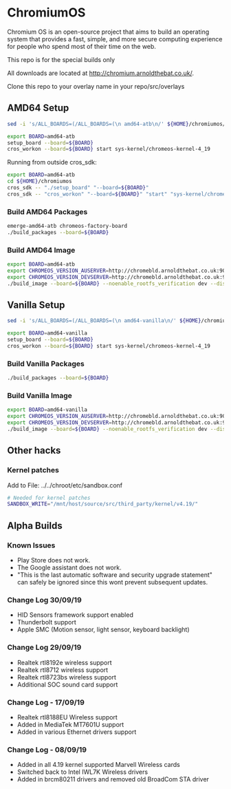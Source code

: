 <!-- cSpell:ignore brcm, realtek, setup, chromiumos, eclass, cros, workon, chromeos, auserver, devserver, noenable, rootfs, updatable, backlight -->

# ChromiumOS

Chromium OS is an open-source project that aims to build an operating system that provides a fast, simple, and more secure computing experience for people who spend most of their time on the web.

This repo is for the special builds only

All downloads are located at <http://chromium.arnoldthebat.co.uk/>.

Clone this repo to your overlay name in your repo/src/overlays

## AMD64 Setup

```bash
sed -i 's/ALL_BOARDS=(/ALL_BOARDS=(\n amd64-atb\n/' ${HOME}/chromiumos/src/third_party/chromiumos-overlay/eclass/cros-board.eclass

export BOARD=amd64-atb
setup_board --board=${BOARD}
cros_workon --board=${BOARD} start sys-kernel/chromeos-kernel-4_19
```

Running from outside cros_sdk:

```bash
export BOARD=amd64-atb
cd ${HOME}/chromiumos
cros_sdk -- "./setup_board" "--board=${BOARD}"
cros_sdk -- "cros_workon" "--board=${BOARD}" "start" "sys-kernel/chromeos-kernel-4_19"
```

### Build AMD64 Packages

```bash
emerge-amd64-atb chromeos-factory-board
./build_packages --board=${BOARD}
```

### Build AMD64 Image

```bash
export BOARD=amd64-atb
export CHROMEOS_VERSION_AUSERVER=http://chromebld.arnoldthebat.co.uk:9080/update
export CHROMEOS_VERSION_DEVSERVER=http://chromebld.arnoldthebat.co.uk:9080
./build_image --board=${BOARD} --noenable_rootfs_verification dev --disk_layout 2gb-rootfs-updatable
```

## Vanilla Setup

```bash
sed -i 's/ALL_BOARDS=(/ALL_BOARDS=(\n amd64-vanilla\n/' ${HOME}/chromiumos/src/third_party/chromiumos-overlay/eclass/cros-board.eclass

export BOARD=amd64-vanilla
setup_board --board=${BOARD}
cros_workon --board=${BOARD} start sys-kernel/chromeos-kernel-4_19
```

### Build Vanilla Packages

```bash
./build_packages --board=${BOARD}
```

### Build Vanilla Image

```bash
export BOARD=amd64-vanilla
export CHROMEOS_VERSION_AUSERVER=http://chromebld.arnoldthebat.co.uk:9081/update
export CHROMEOS_VERSION_DEVSERVER=http://chromebld.arnoldthebat.co.uk:9081
./build_image --board=${BOARD} --noenable_rootfs_verification dev --disk_layout 2gb-rootfs-updatable
```

## Other hacks

### Kernel patches

Add to File: ../../chroot/etc/sandbox.conf

```bash
# Needed for kernel patches
SANDBOX_WRITE="/mnt/host/source/src/third_party/kernel/v4.19/"
```

## Alpha Builds

### Known Issues

* Play Store does not work.
* The Google assistant does not work.
* "This is the last automatic software and security upgrade statement" can safely be ignored since this wont prevent subsequent updates.

### Change Log 30/09/19

* HID Sensors framework support enabled
* Thunderbolt support
* Apple SMC (Motion sensor, light sensor, keyboard backlight)

### Change Log 29/09/19

* Realtek rtl8192e wireless support
* Realtek rtl8712  wireless support
* Realtek rtl8723bs wireless support
* Additional SOC sound card support

### Change Log - 17/09/19

* Realtek rtl8188EU Wireless support
* Added in MediaTek MT7601U support
* Added in various Ethernet drivers support

### Change Log - 08/09/19

* Added in all 4.19 kernel supported Marvell Wireless cards
* Switched back to Intel IWL7K Wireless drivers
* Added in brcm80211 drivers and removed old BroadCom STA driver
